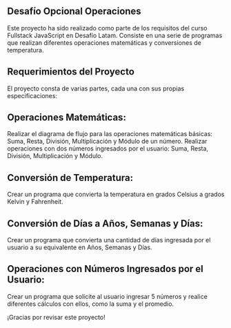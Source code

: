 ## Desafío Opcional Operaciones
Este proyecto ha sido realizado como parte de los requisitos del curso Fullstack JavaScript en Desafío Latam. Consiste en una serie de programas que realizan diferentes operaciones matemáticas y conversiones de temperatura.

## Requerimientos del Proyecto
El proyecto consta de varias partes, cada una con sus propias especificaciones:

## Operaciones Matemáticas:
Realizar el diagrama de flujo para las operaciones matemáticas básicas: Suma, Resta, División, Multiplicación y Módulo de un número.
Realizar operaciones con dos números ingresados por el usuario: Suma, Resta, División, Multiplicación y Módulo.

## Conversión de Temperatura:
Crear un programa que convierta la temperatura en grados Celsius a grados Kelvin y Fahrenheit.

## Conversión de Días a Años, Semanas y Días:
Crear un programa que convierta una cantidad de días ingresada por el usuario a su equivalente en Años, Semanas y Días.

## Operaciones con Números Ingresados por el Usuario:
Crear un programa que solicite al usuario ingresar 5 números y realice diferentes cálculos con ellos, como la suma y el promedio.

¡Gracias por revisar este proyecto!
